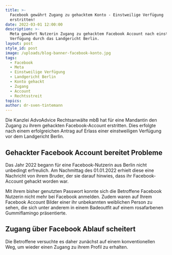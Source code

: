 ```yaml
---
title: >-
  Facebook gewährt Zugang zu gehacktem Konto - Einstweilige Verfügung
  erstritten!
date: 2022-03-01 12:00:00
description: >-
  Meta gewährt Nutzerin Zugang zu gehacktem Facebook Account nach einstweiliger
  Verfügung durch das Landgericht Berlin.
layout: post
style_id: post
image: /uploads/blog-banner-facebook-konto.jpg
tags:
  - Facebook
  - Meta
  - Einstweilige Verfügung
  - Landgericht Berlin
  - Konto gehackt
  - Zugang
  - Account
  - Rechtsstreit
topics:
author: dr-sven-tintemann
---
```

Die Kanzlei AdvoAdvice Rechtsanwälte mbB hat für eine Mandantin den Zugang zu ihrem gehackten Facebook-Account erstritten. Dies erfolgte nach einem erfolgreichen Antrag auf Erlass einer einstweiligen Verfügung vor dem Landgericht Berlin.&nbsp;

## Gehackter Facebook Account bereitet Probleme

Das Jahr 2022 begann für eine Facebook-Nutzerin aus Berlin nicht unbedingt erfreulich. Am Nachmittag des 01.01.2022 erhielt diese eine Nachricht von ihrem Bruder, der sie darauf hinwies, dass ihr Facebook-Account gehackt worden war.&nbsp;

Mit ihrem bisher genutzten Passwort konnte sich die Betroffene Facebook Nutzerin nicht mehr bei Facebook anmelden. Zudem waren auf Ihrem Facebook Account Bilder einer ihr unbekannten weiblichen Person zu sehen, die sich unter anderem in einem Badeoutfit auf einem rosafarbenen Gummiflamingo präsentierte.&nbsp;

## Zugang über Facebook Ablauf scheitert

Die Betroffene versuchte es daher zunächst auf einem konventionellen Weg, um wieder einen Zugang zu ihrem Profil zu erhalten.&nbsp;&nbsp;
